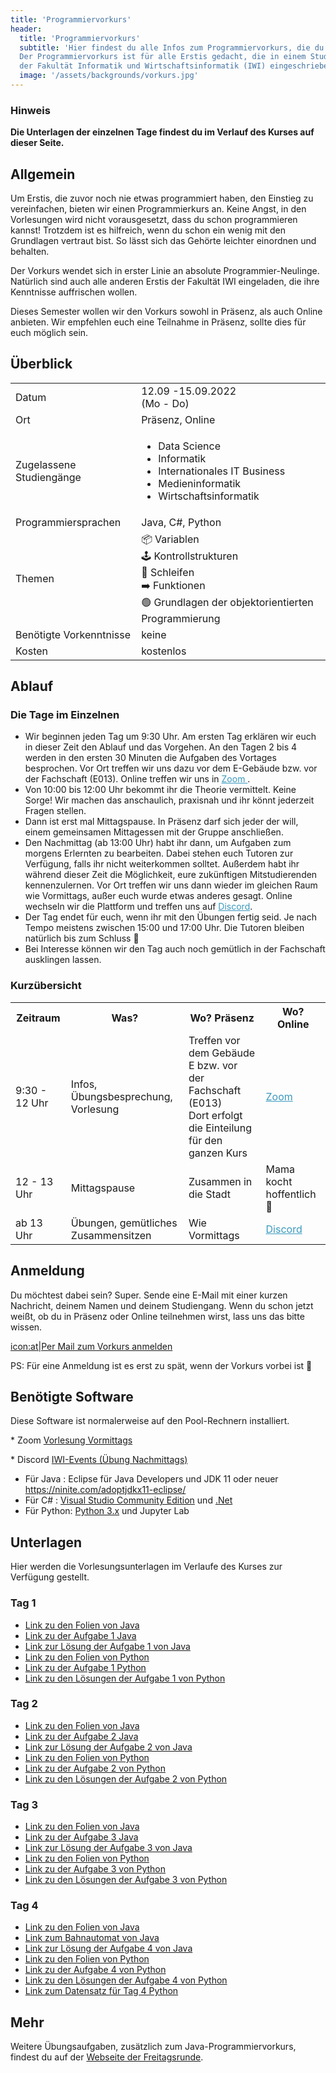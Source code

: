 ```yaml
---
title: 'Programmiervorkurs'
header:
  title: 'Programmiervorkurs'
  subtitle: 'Hier findest du alle Infos zum Programmiervorkurs, die du brauchst.
  Der Programmiervorkurs ist für alle Erstis gedacht, die in einem Studiengang
  der Fakultät Informatik und Wirtschaftsinformatik (IWI) eingeschrieben sind.'
  image: '/assets/backgrounds/vorkurs.jpg'
---
```


### Hinweis

**Die Unterlagen der einzelnen Tage findest du im Verlauf des Kurses auf dieser Seite.**

## Allgemein

Um Erstis, die zuvor noch nie etwas programmiert haben, den Einstieg zu vereinfachen, bieten wir einen Programmierkurs an. Keine Angst, in den Vorlesungen wird nicht vorausgesetzt, dass du schon programmieren kannst! Trotzdem ist es hilfreich, wenn du schon ein wenig mit den Grundlagen vertraut bist. So lässt sich das Gehörte leichter einordnen und behalten.

Der Vorkurs wendet sich in erster Linie an absolute Programmier-Neulinge. Natürlich sind auch alle anderen Erstis der Fakultät IWI eingeladen, die ihre Kenntnisse auffrischen wollen.

Dieses Semester wollen wir den Vorkurs <span class="vorkurs_praesenz vorkurs_online">sowohl</span>
<span class="vorkurs_praesenz">in Präsenz</span><span class="vorkurs_praesenz vorkurs_online">, als auch </span>
<span class="vorkurs_online">Online</span> anbieten.
<span class="vorkurs_praesenz vorkurs_online">Wir empfehlen euch eine Teilnahme in Präsenz, sollte dies für euch möglich sein.</span>

## Überblick

<div class="table-responsive">
    <table class="table-vertical">
        <tr>
            <td>Datum</td>
            <td>12.09 -15.09.2022<br />(Mo - Do)</td>
        </tr>
        <tr>
            <td>Ort</td>
            <td><span class="vorkurs_praesenz">Präsenz</span><span class="vorkurs_praesenz vorkurs_online">, </span>
              <span class="vorkurs_online">Online</span></td>
        </tr>
        <tr>
            <td>Zugelassene Studiengänge</td>
            <td>
                <ul>
                    <span class="vorkurs_ws"><li>Data Science</li></span>
                    <li>Informatik</li>
                    <li>Internationales IT Business</li>
                    <li>Medieninformatik</li>
                    <li>Wirtschaftsinformatik</li>
                </ul>
            </td>
        </tr>
        <tr>
            <td>Programmiersprachen</td>
            <td>Java, C#<span class="vorkurs_ws">, Python</span></td>
        </tr>
        <tr>
            <td>Themen</td>
            <td>
                📦 Variablen</br>
                🕹️ Kontrollstrukturen</br>
                🔄 Schleifen</br>
                ➡️ Funktionen</br>
                🟢 Grundlagen der objektorientierten Programmierung
            </td>
        </tr>
        <tr>
            <td>Benötigte Vorkenntnisse</td>
            <td>keine</td>
        </tr>
        <tr>
            <td>Kosten</td>
            <td>kostenlos</td>
        </tr>
    </table>
</div>

## Ablauf

### Die Tage im Einzelnen

<!--
* Von 9:30 bis 12:00 Uhr treffen wir uns im [BBB-Raum]()(Link folgt).
* Am Nachmittag treffen wir uns in [Discord]()(Link folgt).
-->

- Wir beginnen jeden Tag um 9:30 Uhr. Am ersten Tag erklären wir euch in dieser Zeit den Ablauf und das Vorgehen.
  An den Tagen 2 bis 4 werden in den ersten 30 Minuten die Aufgaben des Vortages besprochen.
  <span class="vorkurs_praesenz">Vor Ort treffen wir uns dazu vor dem E-Gebäude bzw. vor der Fachschaft (E013). </span>
  <span class="vorkurs_online">Online treffen wir uns in
  <a href="https://h-ka-de.zoom.us/j/99053467102?pwd=eFhtbXRaOHUwME81SmxPeHZlSnZEUT09"
  style="color: #3999bf; text-decoration: underline;">Zoom </a>.</span>
- Von 10:00 bis 12:00 Uhr bekommt ihr die Theorie vermittelt. Keine Sorge!
  Wir machen das anschaulich, praxisnah und ihr könnt jederzeit Fragen stellen.
- Dann ist erst mal Mittagspause. <span class="vorkurs_praesenz">In Präsenz darf sich jeder der will, einem
  gemeinsamen Mittagessen mit der Gruppe anschließen.</span>
- Den Nachmittag (ab 13:00 Uhr) habt ihr dann, um Aufgaben zum morgens Erlernten zu bearbeiten.
  Dabei stehen euch Tutoren zur Verfügung, falls ihr nicht weiterkommen solltet.
  Außerdem habt ihr während dieser Zeit die Möglichkeit, eure zukünftigen Mitstudierenden kennenzulernen.
  <span class="vorkurs_praesenz">Vor Ort treffen wir uns dann wieder im gleichen Raum wie Vormittags,
  außer euch wurde etwas anderes gesagt.</span>
  <span class="vorkurs_online">Online wechseln wir die Plattform und treffen uns
  auf <a href="https://discord.gg/NJKM4yFUmg" style="color: #3999bf; text-decoration: underline;">Discord</a>.</span>
- Der Tag endet für euch, wenn ihr mit den Übungen fertig seid. Je nach Tempo meistens zwischen 15:00 und 17:00 Uhr.
  Die Tutoren bleiben natürlich bis zum Schluss 🙂
- Bei Interesse können wir den Tag auch noch gemütlich <span class="vorkurs_praesenz">in der Fachschaft </span>ausklingen lassen.

### Kurzübersicht

<div class="table-responsive">
    <table>
        <tr>
            <th>Zeitraum</th>
            <th>Was?</th>
            <th class="vorkurs_praesenz">Wo? Präsenz</th>
            <th class="vorkurs_online">Wo? Online</th>
        </tr>
        <tr>
            <td>9:30 - 12 Uhr</td>
            <td>Infos, Übungsbesprechung, Vorlesung</td>
            <td class="vorkurs_praesenz">Treffen vor dem Gebäude E bzw. vor der Fachschaft (E013)
            <br> Dort erfolgt die Einteilung für den ganzen Kurs</td>
            <td class="vorkurs_online"><a href="https://h-ka-de.zoom.us/j/99053467102?pwd=eFhtbXRaOHUwME81SmxPeHZlSnZEUT09"
            style="color: #3999bf; text-decoration: underline;">Zoom</a></td>
        </tr>
        <tr>
            <td>12 - 13 Uhr</td>
            <td>Mittagspause</td>
            <td class="vorkurs_praesenz">Zusammen in die Stadt</td>
            <td class="vorkurs_online">Mama kocht hoffentlich 🙂</td>
        </tr>  
        <tr>
            <td>ab 13 Uhr</td>
            <td>Übungen, gemütliches Zusammensitzen</td>
            <td class="vorkurs_praesenz">Wie Vormittags</td>
            <td class="vorkurs_online"><a href="https://discord.gg/NJKM4yFUmg"
            style="color: #3999bf; text-decoration: underline;">Discord</a></td>
        </tr>
    </table>
</div>

## Anmeldung

Du möchtest dabei sein? Super. Sende eine E-Mail mit einer kurzen Nachricht, deinem Namen und deinem Studiengang. <span class="vorkurs_praesenz vorkurs_online">Wenn du schon jetzt weißt, ob du in Präsenz oder Online teilnehmen wirst, lass uns das bitte wissen.</span>

[icon:at|Per Mail zum Vorkurs anmelden](/scripts/email.php?address=vorkurs)

PS: Für eine Anmeldung ist es erst zu spät, wenn der Vorkurs vorbei ist 🙂

## Benötigte Software

<span class="vorkurs_präsenz">Diese Software ist normalerweise auf den Pool-Rechnern installiert.</span>

<span class="vorkurs_online">\* Zoom [Vorlesung Vormittags](https://h-ka-de.zoom.us/j/99053467102?pwd=eFhtbXRaOHUwME81SmxPeHZlSnZEUT09)</span>

<span class="vorkurs_online">\* Discord [IWI-Events (Übung Nachmittags)](https://discord.gg/NJKM4yFUmg)</span>

- Für Java : Eclipse für Java Developers und JDK 11 oder neuer <https://ninite.com/adoptjdkx11-eclipse/>
- Für C# : [Visual Studio Community Edition](https://code.visualstudio.com/download)
  und [.Net](https://dotnet.microsoft.com/download)
- Für Python: [Python 3.x](https://www.python.org/downloads/) und Jupyter Lab

## Unterlagen

<!--
[Link zu allen Unterlagen](https://drive.google.com/drive/folders/1jatXAqQvVnvqhHfg9rfg-anj4bcZ0oyj?usp=sharing)
-->

Hier werden die Vorlesungsunterlagen im Verlaufe des Kurses zur Verfügung gestellt.

### Tag 1

<!--
Alte Folien
* [Link zu den Folien von Java](https://drive.google.com/file/d/1Qc9ys43Nam31q9GQcqPhy0nqgNNR6V5e/view?usp=sharing)
-->

- [Link zu den Folien von Java](https://drive.google.com/file/d/1BtSg20URrdgPYMD_l0EDzdkz2hm94yHC/view?usp=sharing)
- [Link zu der Aufgabe 1 Java](https://drive.google.com/file/d/1VDOpuAgcddW3C99UOqwo4iCRLdnd1_nf/view?usp=sharing)
- [Link zur Lösung der Aufgabe 1 von Java](https://drive.google.com/file/d/1ubsVOG1Df1VqZCMf8kyBBygQNP_QV2Zh/view?usp=sharing)
- [Link zu den Folien von Python](https://drive.google.com/file/d/1PZ56v7GQzF5d49nBa3MhHLDYRi3SpeXv/view?usp=sharing)
- [Link zu der Aufgabe 1 Python](https://drive.google.com/file/d/1sN35rO4cuG3qNYBCHp1oz3t1viRDyPzx/view?usp=sharing)
- [Link zu den Lösungen der Aufgabe 1 von Python](https://drive.google.com/file/d/1YwQ-GK4QhAjfBZfguVl4Gs1Zo3DTiKo4/view?usp=sharing)

<!--

* [Link zur Lösung der Aufgabe 1 von C#](https://drive.google.com/file/d/1080rIuD_Vv5Yg2x4NUh5qa2b0BHBem5-/view?usp=sharing)

-->

### Tag 2

- [Link zu den Folien von Java](https://drive.google.com/file/d/1xm7_J65SWYWAcalMPE4IcxrPCViyeMrz/view?usp=sharing)
- [Link zu der Aufgabe 2 Java](https://drive.google.com/file/d/1h7wERQzCWc7p__MAEPh4h3eaCDB8NGur/view?usp=sharing)
- [Link zur Lösung der Aufgabe 2 von Java](https://drive.google.com/file/d/1Jm2oNAjFIxiJNibp41asEtJkNIrKOUJo/view?usp=sharing)
- [Link zu den Folien von Python](https://drive.google.com/file/d/1RscSv_YwpxgsnxJibQX7zbJSc3g7pNEY/view?usp=sharing)
- [Link zu der Aufgabe 2 von Python](https://drive.google.com/file/d/1li6A4RCcMuj4vEMS4QExvPJYLL-GpPcU/view?usp=sharing)
- [Link zu den Lösungen der Aufgabe 2 von Python](https://drive.google.com/file/d/1lQfCBjTJbg-wstW1_2HmkTmvyjgsM1g8/view?usp=sharing)

<!--

* [Link zu den Folien von C#](https://drive.google.com/file/d/1648C5L5uV2cpGi9xaqp1tH6oUb1ycxj2/view?usp=sharing)

* [Link zu der Aufgabe 2 C#](https://drive.google.com/file/d/1xabMZfimLFz0rNU17mS3DGhoILEGhJAM/view?usp=sharing)
* [Link zur Lösung der Aufgabe 2 von C#](https://drive.google.com/file/d/1lOTrtZ_41NpRS-1iKsbyx9-fofxa8i-n/view?usp=sharing)
-->

### Tag 3

- [Link zu den Folien von Java](https://drive.google.com/file/d/1kno1E5dUxOEHvu2u5BDG1EBMU6hRIRl1/view?usp=sharing)
- [Link zu der Aufgabe 3 Java](https://drive.google.com/file/d/1DBWMHgOXctNJqtBHXXEatQ6rSnwaCQWV/view?usp=sharing)
- [Link zur Lösung der Aufgabe 3 von Java](https://drive.google.com/file/d/1cRVnDcBn4eM7FZTIQzugc6SBIQcW5zqK/view?usp=sharing)
- [Link zu den Folien von Python](https://drive.google.com/file/d/190ndeb2Yi6aVuDFoTboiU3WekKX7Fs5n/view?usp=sharing)
- [Link zu der Aufgabe 3 von Python](https://drive.google.com/file/d/1Cc7vsQHFesh4s35S_gtZlPiaAjuJFw_d/view?usp=sharing)
- [Link zu den Lösungen der Aufgabe 3 von Python](https://drive.google.com/file/d/1K8fIDUzI1JiLLG86ZGiz9EVF1XtAv1NN/view?usp=sharing)

<!--
* [Link zu den Folien von C#](https://drive.google.com/file/d/1awsQUXVOXdpSU6U8sDkOi5mcacBI9LIo/view?usp=sharing)
* [Link zu der Aufgabe 3 C#](https://drive.google.com/file/d/1OP9_ZYxYcFXpRvnPOeZe7RNPWJ1wHwQP/view?usp=sharing)
* [Link zur Lösung der Aufgabe 3 von C#](https://drive.google.com/file/d/1epXc4Gi0lOBshjZEmj5U3RDxMva8zn3M/view?usp=sharing)
-->

### Tag 4

- [Link zu den Folien von Java](https://drive.google.com/file/d/1Ka9pdtjSM7tuRJ4EeebXoy1dWA7tBxvN/view?usp=sharing)
- [Link zum Bahnautomat von Java](https://drive.google.com/file/d/1TUFv3_E2xL5fBAj2h4KkZZ0Kq88S3-mJ/view?usp=sharing)
- [Link zur Lösung der Aufgabe 4 von Java](https://drive.google.com/file/d/11IclCOWZF5ur7Nig0Uehvg9wzT3nCiO6/view?usp=sharing)
- [Link zu den Folien von Python](https://drive.google.com/file/d/1AAI7Mf1a2zgIUTgoHUQ-uHnnqm5qiCGU/view?usp=sharing)
- [Link zu der Aufgabe 4 von Python](https://drive.google.com/file/d/1eWOVSHnsw9MQo7KRpwulk2TJAEGnEw0L/view?usp=sharing)
- [Link zu den Lösungen der Aufgabe 4 von Python](https://drive.google.com/file/d/1PDhbwu0mOvCTu0wZiwqcuUB8nI7f1t1Z/view?usp=sharing)
- [Link zum Datensatz für Tag 4 Python](https://drive.google.com/file/d/1ZhXsUa-T3Z8oVDw53gfdR9CJEbAT_Wv6/view?usp=sharing)

<!--
* [Link zu den Folien von C#](https://drive.google.com/file/d/1AcyLg_Natdy_QVASFjtAagCtf0wqJEG7/view?usp=sharing)
* [Link zu der Aufgabe 4 von C#](https://drive.google.com/file/d/1Sbhb5PDkjbuj-u7Kv7GXQM8lKsjeXdMk/view?usp=sharing)
* [Link zur Lösung der Aufgabe 4 von C#](https://drive.google.com/file/d/1E3QeaQ198ohrsJPHLUFCh7ZE4wSR8YIK/view?usp=sharing)
* [Link zur Umfrage](https://forms.gle/ZN2H8sDFGdkXHE5K8) -->

## Mehr

Weitere Übungsaufgaben, zusätzlich zum Java-Programmiervorkurs, findest du auf der
[Webseite der Freitagsrunde](https://wiki.freitagsrunde.org/Javakurs/%C3%9Cbungsaufgaben).
